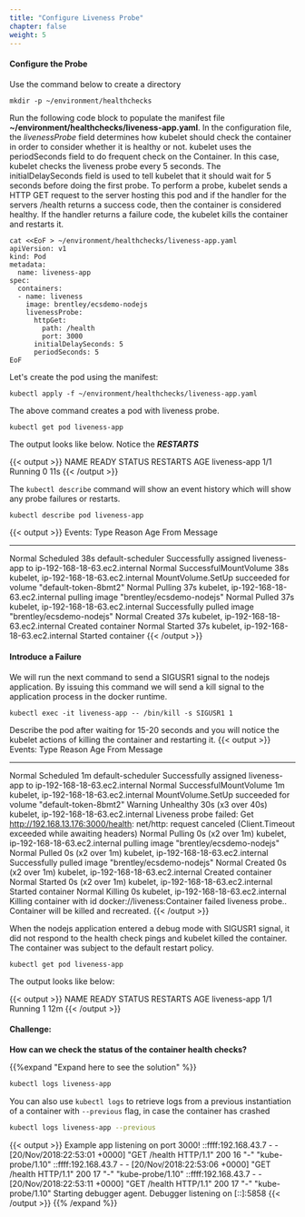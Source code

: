 ```yaml
---
title: "Configure Liveness Probe"
chapter: false
weight: 5
---
```


#### Configure the Probe


Use the command below to create a directory

```
mkdir -p ~/environment/healthchecks
```

Run the following code block to populate the manifest file **~/environment/healthchecks/liveness-app.yaml**. In the configuration file, the *livenessProbe* field determines how kubelet should check the container in order to consider whether it is healthy or not. kubelet uses the periodSeconds field to do frequent check on the Container. In this case, kubelet checks the liveness probe every 5 seconds. The initialDelaySeconds field is used to tell kubelet that it should wait for 5 seconds before doing the first probe. To perform a probe, kubelet sends a HTTP GET request to the server hosting this pod and if the handler for the servers /health returns a success code, then the container is considered healthy. If the handler returns a failure code, the kubelet kills the container and restarts it.

```
cat <<EoF > ~/environment/healthchecks/liveness-app.yaml
apiVersion: v1
kind: Pod
metadata:
  name: liveness-app
spec:
  containers:
  - name: liveness
    image: brentley/ecsdemo-nodejs
    livenessProbe:
      httpGet:
        path: /health
        port: 3000
      initialDelaySeconds: 5
      periodSeconds: 5
EoF
```

Let's create the pod using the manifest:

```
kubectl apply -f ~/environment/healthchecks/liveness-app.yaml
```

The above command creates a pod with liveness probe.

```
kubectl get pod liveness-app
```
The output looks like below. Notice the ***RESTARTS***

{{< output >}}
NAME           READY     STATUS    RESTARTS   AGE
liveness-app   1/1       Running   0          11s
{{< /output >}}

The `kubectl describe` command will show an event history which will show any probe failures or restarts.
```bash
kubectl describe pod liveness-app
```

{{< output >}}
Events:
  Type    Reason                 Age   From                                    Message
  ----    ------                 ----  ----                                    -------
  Normal  Scheduled              38s   default-scheduler                       Successfully assigned liveness-app to ip-192-168-18-63.ec2.internal
  Normal  SuccessfulMountVolume  38s   kubelet, ip-192-168-18-63.ec2.internal  MountVolume.SetUp succeeded for volume "default-token-8bmt2"
  Normal  Pulling                37s   kubelet, ip-192-168-18-63.ec2.internal  pulling image "brentley/ecsdemo-nodejs"
  Normal  Pulled                 37s   kubelet, ip-192-168-18-63.ec2.internal  Successfully pulled image "brentley/ecsdemo-nodejs"
  Normal  Created                37s   kubelet, ip-192-168-18-63.ec2.internal  Created container
  Normal  Started                37s   kubelet, ip-192-168-18-63.ec2.internal  Started container
{{< /output >}}

#### Introduce a Failure
We will run the next command to send a SIGUSR1 signal to the nodejs application. By issuing this command we will send a kill signal to the application process in the docker runtime.

```
kubectl exec -it liveness-app -- /bin/kill -s SIGUSR1 1
```

Describe the pod after waiting for 15-20 seconds and you will notice the kubelet actions of killing the container and restarting it. 
{{< output >}}
Events:
  Type     Reason                 Age                From                                    Message
  ----     ------                 ----               ----                                    -------
  Normal   Scheduled              1m                 default-scheduler                       Successfully assigned liveness-app to ip-192-168-18-63.ec2.internal
  Normal   SuccessfulMountVolume  1m                 kubelet, ip-192-168-18-63.ec2.internal  MountVolume.SetUp succeeded for volume "default-token-8bmt2"
  Warning  Unhealthy              30s (x3 over 40s)  kubelet, ip-192-168-18-63.ec2.internal  Liveness probe failed: Get http://192.168.13.176:3000/health: net/http: request canceled (Client.Timeout exceeded while awaiting headers)
  Normal   Pulling                0s (x2 over 1m)    kubelet, ip-192-168-18-63.ec2.internal  pulling image "brentley/ecsdemo-nodejs"
  Normal   Pulled                 0s (x2 over 1m)    kubelet, ip-192-168-18-63.ec2.internal  Successfully pulled image "brentley/ecsdemo-nodejs"
  Normal   Created                0s (x2 over 1m)    kubelet, ip-192-168-18-63.ec2.internal  Created container
  Normal   Started                0s (x2 over 1m)    kubelet, ip-192-168-18-63.ec2.internal  Started container
  Normal   Killing                0s                 kubelet, ip-192-168-18-63.ec2.internal  Killing container with id docker://liveness:Container failed liveness probe.. Container will be killed and recreated.
{{< /output >}}

When the nodejs application entered a debug mode with SIGUSR1 signal, it did not respond to the health check pings and kubelet killed the container. The container was subject to the default restart policy.

```
kubectl get pod liveness-app
```

The output looks like below:

{{< output >}}
NAME           READY     STATUS    RESTARTS   AGE
liveness-app   1/1       Running   1          12m
{{< /output >}}

#### Challenge:
**How can we check the status of the container health checks?**

{{%expand "Expand here to see the solution" %}}
```bash
kubectl logs liveness-app
```
You can also use `kubectl logs` to retrieve logs from a previous instantiation of a container with `--previous` flag, in case the container has crashed
```bash
kubectl logs liveness-app --previous
```
{{< output >}}
<Output omitted>
Example app listening on port 3000!
::ffff:192.168.43.7 - - [20/Nov/2018:22:53:01 +0000] "GET /health HTTP/1.1" 200 16 "-" "kube-probe/1.10"
::ffff:192.168.43.7 - - [20/Nov/2018:22:53:06 +0000] "GET /health HTTP/1.1" 200 17 "-" "kube-probe/1.10"
::ffff:192.168.43.7 - - [20/Nov/2018:22:53:11 +0000] "GET /health HTTP/1.1" 200 17 "-" "kube-probe/1.10"
Starting debugger agent.
Debugger listening on [::]:5858
{{< /output >}}
{{% /expand %}}
